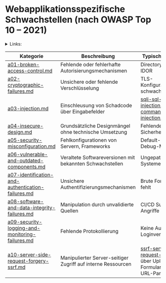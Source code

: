 # Webapplikationsspezifische Schwachstellen (nach OWASP Top 10 – 2021)

<details>

<summary>Links:</summary>

[https://owasp.org/Top10/](https://owasp.org/Top10/)

</details>

| Kategorie                                                                                                        | Beschreibung                                                 | Typische Beispiele                                                                                                                                                                                   |
| ---------------------------------------------------------------------------------------------------------------- | ------------------------------------------------------------ | ---------------------------------------------------------------------------------------------------------------------------------------------------------------------------------------------------- |
| [a01-broken-access-control.md](a01-broken-access-control.md "mention")                                           | Fehlende oder fehlerhafte Autorisierungsmechanismen          | Directory Traversal, IDOR                                                                                                                                                                            |
| [a02-cryptographic-failures.md](a02-cryptographic-failures.md "mention")                                         | Unsichere oder fehlende Verschlüsselung                      | TLS-Konfigurationsfehler, schwache Hashes                                                                                                                                                            |
| [a03-injection.md](a03-injection.md "mention")                                                                   | Einschleusung von Schadcode über Eingabefelder               | [sqli-sql-injection.md](../../../../angriffsszenarien/webservices/sqli-sql-injection.md "mention"), [command-injection.md](../../../../angriffsszenarien/webservices/command-injection.md "mention") |
| [a04-insecure-design.md](a04-insecure-design.md "mention")                                                       | Grundsätzliche Designmängel ohne technische Umsetzung        | Fehlende Sicherheitskonzepte                                                                                                                                                                         |
| [a05-security-misconfiguration.md](a05-security-misconfiguration.md "mention")                                   | Fehlkonfigurationen von Servern, Frameworks                  | Default-Passwörter, Debug-Modus aktiv                                                                                                                                                                |
| [a06-vulnerable-and-outdated-components.md](a06-vulnerable-and-outdated-components.md "mention")                 | Veraltete Softwareversionen mit bekannten Schwachstellen     | Ungepatchte CMS-Systeme                                                                                                                                                                              |
| [a07-identification-and-authentication-failures.md](a07-identification-and-authentication-failures.md "mention") | Unsichere Authentifizierungsmechanismen                      | Brute Force, MFA fehlt                                                                                                                                                                               |
| [a08-software-and-data-integrity-failures.md](a08-software-and-data-integrity-failures.md "mention")             | Manipulation durch unvalidierte Quellen                      | CI/CD Supply Chain Angriffe                                                                                                                                                                          |
| [a09-security-logging-and-monitoring-failures.md](a09-security-logging-and-monitoring-failures.md "mention")     | Fehlende Protokollierung                                     | Keine Audit Logs bei Loginversuchen                                                                                                                                                                  |
| [a10-server-side-request-forgery-ssrf.md](a10-server-side-request-forgery-ssrf.md "mention")                     | Manipulierter Server-seitiger Zugriff auf interne Ressourcen | [ssrf-server-side-request-forgery.md](../../../../angriffsszenarien/webservices/user-eingaben/ssrf-server-side-request-forgery.md "mention") über Upload-Formulare oder URL-Parameter                |
